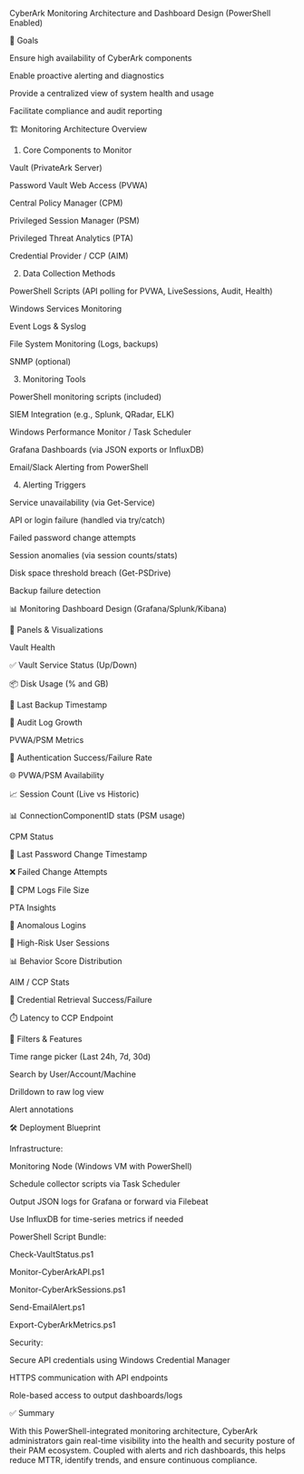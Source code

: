 CyberArk Monitoring Architecture and Dashboard Design (PowerShell Enabled)

🎯 Goals

Ensure high availability of CyberArk components

Enable proactive alerting and diagnostics

Provide a centralized view of system health and usage

Facilitate compliance and audit reporting

🏗️ Monitoring Architecture Overview

1. Core Components to Monitor

Vault (PrivateArk Server)

Password Vault Web Access (PVWA)

Central Policy Manager (CPM)

Privileged Session Manager (PSM)

Privileged Threat Analytics (PTA)

Credential Provider / CCP (AIM)

2. Data Collection Methods

PowerShell Scripts (API polling for PVWA, LiveSessions, Audit, Health)

Windows Services Monitoring

Event Logs & Syslog

File System Monitoring (Logs, backups)

SNMP (optional)

3. Monitoring Tools

PowerShell monitoring scripts (included)

SIEM Integration (e.g., Splunk, QRadar, ELK)

Windows Performance Monitor / Task Scheduler

Grafana Dashboards (via JSON exports or InfluxDB)

Email/Slack Alerting from PowerShell

4. Alerting Triggers

Service unavailability (via Get-Service)

API or login failure (handled via try/catch)

Failed password change attempts

Session anomalies (via session counts/stats)

Disk space threshold breach (Get-PSDrive)

Backup failure detection

📊 Monitoring Dashboard Design (Grafana/Splunk/Kibana)

🔹 Panels & Visualizations

Vault Health

✅ Vault Service Status (Up/Down)

📦 Disk Usage (% and GB)

🔁 Last Backup Timestamp

📄 Audit Log Growth

PVWA/PSM Metrics

🔐 Authentication Success/Failure Rate

🌐 PVWA/PSM Availability

📈 Session Count (Live vs Historic)

📊 ConnectionComponentID stats (PSM usage)

CPM Status

🔄 Last Password Change Timestamp

❌ Failed Change Attempts

📁 CPM Logs File Size

PTA Insights

🚨 Anomalous Logins

👥 High-Risk User Sessions

📊 Behavior Score Distribution

AIM / CCP Stats

🎯 Credential Retrieval Success/Failure

⏱️ Latency to CCP Endpoint

🔸 Filters & Features

Time range picker (Last 24h, 7d, 30d)

Search by User/Account/Machine

Drilldown to raw log view

Alert annotations

🛠️ Deployment Blueprint

Infrastructure:

Monitoring Node (Windows VM with PowerShell)

Schedule collector scripts via Task Scheduler

Output JSON logs for Grafana or forward via Filebeat

Use InfluxDB for time-series metrics if needed

PowerShell Script Bundle:

Check-VaultStatus.ps1

Monitor-CyberArkAPI.ps1

Monitor-CyberArkSessions.ps1

Send-EmailAlert.ps1

Export-CyberArkMetrics.ps1

Security:

Secure API credentials using Windows Credential Manager

HTTPS communication with API endpoints

Role-based access to output dashboards/logs

✅ Summary

With this PowerShell-integrated monitoring architecture, CyberArk administrators gain real-time visibility into the health and security posture of their PAM ecosystem. Coupled with alerts and rich dashboards, this helps reduce MTTR, identify trends, and ensure continuous compliance.

